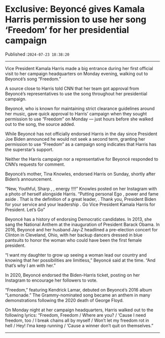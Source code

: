 # Exclusive: Beyoncé gives Kamala Harris permission to use her song ‘Freedom’ for her presidential campaign

Published :`2024-07-23 18:38:20`

---

Vice President Kamala Harris made a big entrance during her first official visit to her campaign headquarters on Monday evening, walking out to Beyoncé’s song “Freedom.”

A source close to Harris told CNN that her team got approval from Beyoncé’s representatives to use the song throughout her presidential campaign.

Beyoncé, who is known for maintaining strict clearance guidelines around her music, gave quick approval to Harris’ campaign when they sought permission to use “Freedom” on Monday — just hours before she walked out to the song, the source added.

While Beyoncé has not officially endorsed Harris in the day since President Joe Biden announced he would not seek a second term, granting her permission to use “Freedom” as a campaign song indicates that Harris has the superstar’s support.

Neither the Harris campaign nor a representative for Beyoncé responded to CNN’s requests for comment.

Beyoncé’s mother, Tina Knowles, endorsed Harris on Sunday, shortly after Biden’s announcement.

“New, Youthful, Sharp , , energy !!!!” Knowles posted on her Instagram with a photo of herself alongside Harris. “Putting personal Ego , power and fame aside . That is the definition of a great leader, . Thank you, President Biden for your service and your leadership . Go Vice President Kamala Harris for President. Let’s Go”

Beyoncé has a history of endorsing Democratic candidates. In 2013, she sang the National Anthem at the inauguration of President Barack Obama. In 2016, Beyoncé and her husband Jay-Z headlined a pre-election concert for Clinton in Cleveland, Ohio, with her backup dancers dressed in blue pantsuits to honor the woman who could have been the first female president.

“I want my daughter to grow up seeing a woman lead our country and knowing that her possibilities are limitless,” Beyoncé said at the time. “And that’s why I am with her.”

In 2020, Beyoncé endorsed the Biden-Harris ticket, posting on her Instagram to encourage her followers to vote.

“Freedom,” featuring Kendrick Lamar, debuted on Beyoncé’s 2016 album “Lemonade.” The Grammy-nominated song became an anthem in many demonstrations following the 2020 death of George Floyd.

On Monday night at her campaign headquarters, Harris walked out to the following lyrics: “Freedom, Freedom / Where are you? / ‘Cause I need freedom, too / I break chains all by myself / Won’t let my freedom rot in hell / Hey! I’ma keep running / ‘Cause a winner don’t quit on themselves.”

---

